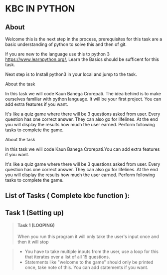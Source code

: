 KBC IN PYTHON
===============

About
---------------
Welcome this is the next step in the process, prerequisites for this task are a basic understanding of python to solve this and then of git.

If you are new to the language use this to python 3 https://www.learnpython.org/, Learn the Basics should be sufficent for this task.

Next step is to Install python3 in your local and jump to the task.

About the task

In this task we will code Kaun Banega Crorepati. The idea behind is to make ourselves familiar with python language. It will be your first project. You can add extra features if you want.

It's like a quiz game where there will be 3 questions asked from user. Every question has one correct answer. They can also go for lifelines. At the end you will display the results how much the user earned. Perform following tasks to complete the game.

About the task

In this task we will code Kaun Banega Crorepati.You can add extra features if you want.

It's like a quiz game where there will be 3 questions asked from user. Every question has one correct answer. They can also go for lifelines. At the end you will display the results how much the user earned. Perform following tasks to complete the game.


List of Tasks ( Complete kbc function ):
---------------

Task 1 (Setting up)
---------------

> #### Task 1 (LOOPING)
> When you run this program it will only take the user's input once and then it will stop

> - You have to take multiple inputs from the user, use a loop for this that iterates over a list of all 15 questions.
> - Statements like "welcome to the game" should only be printed once, take note of this. You can add statements if you want.
